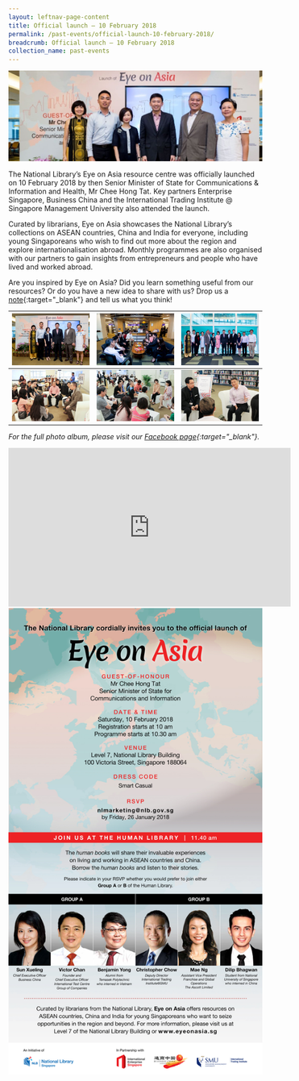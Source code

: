 ```yaml
---
layout: leftnav-page-content
title: Official launch – 10 February 2018
permalink: /past-events/official-launch-10-february-2018/
breadcrumb: Official launch – 10 February 2018
collection_name: past-events
---
```


<img src="\images\past-events\10-Feb-2018\10-feb-2018 banner.jpg" alt="10-feb-2018 banner" style="width:800px;" />

The National Library’s Eye on Asia resource centre was officially launched on 10 February 2018 by then Senior Minister of State for Communications & Information and Health, Mr Chee Hong Tat. Key partners Enterprise Singapore, Business China and the International Trading Institute @ Singapore Management University also attended the launch.

Curated by librarians, Eye on Asia showcases the National Library’s collections on ASEAN countries, China and India for everyone, including young Singaporeans who wish to find out more about the region and explore internationalisation abroad. Monthly programmes are also organised with our partners to gain insights from entrepreneurs and people who have lived and worked abroad.

Are you inspired by Eye on Asia? Did you learn something useful from our resources? Or do you have a new idea to share with us? Drop us a [note](http://www.eyeonasia.sg/contact/){:target="_blank"} and tell us what you think!

| <a href="\images\past-events\10-Feb-2018\EOA-Launch-1.jpg"><img src="\images\past-events\10-Feb-2018\EOA-Launch-1.jpg" style="width:250px;" /></a> | <a href="\images\past-events\10-Feb-2018\EOA-Launch-2.jpg"><img src="\images\past-events\10-Feb-2018\EOA-Launch-2.jpg" style="width:250px;" /></a> | <a href="\images\past-events\10-Feb-2018\EOA-Launch-3.jpg"><img src="\images\past-events\10-Feb-2018\EOA-Launch-3.jpg" style="width:250px;" /></a> |
| ------------------------------------------------------------ | ------------------------------------------------------------ | ------------------------------------------------------------ |
| <a href="\images\past-events\10-Feb-2018\EOA-Launch-4.jpg"><img src="\images\past-events\10-Feb-2018\EOA-Launch-4.jpg" style="width:250px;" /></a> | <a href="\images\past-events\10-Feb-2018\EOA-Launch-5.jpg"><img src="\images\past-events\10-Feb-2018\EOA-Launch-5.jpg" style="width:250px;" /></a> | <a href="\images\past-events\10-Feb-2018\EOA-Launch-6.jpg"><img src="\images\past-events\10-Feb-2018\EOA-Launch-6.jpg" style="width:250px;" /></a> |

*For the full photo album, please visit our [Facebook page](https://www.facebook.com/pg/NationalLibrarySG/photos/?tab=album&album_id=1860285433995034){:target="_blank"}.*

<div class="bp-youtube">
<iframe width="560" height="315" src="https://www.youtube.com/embed/NJ7E1hiUCCo" frameborder="0" allow="accelerometer; autoplay; encrypted-media; gyroscope; picture-in-picture" allowfullscreen></iframe>
</div>

<img src="\images\past-events\10-Feb-2018\EyeonAsia-Launch-10-Feb-2018-EDM-Invite.jpg" style="width:650px;" />